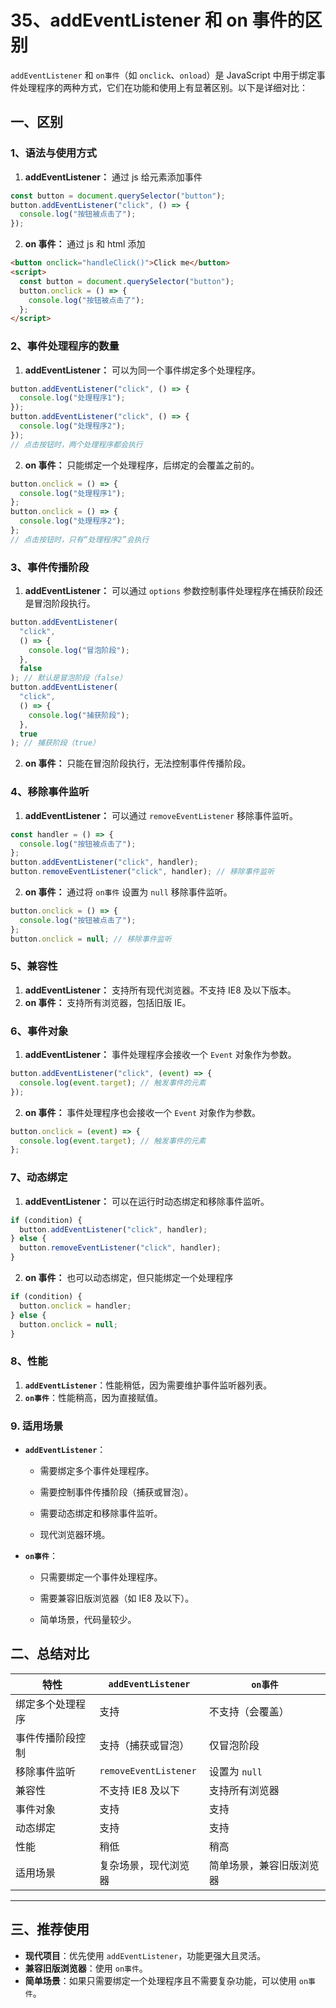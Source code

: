 # 35、addEventListener 和 on 事件的区别

`addEventListener` 和 `on事件`（如 `onclick`、`onload`）是 JavaScript 中用于绑定事件处理程序的两种方式，它们在功能和使用上有显著区别。以下是详细对比：

## 一、区别

### 1、语法与使用方式

1. **addEventListener：** 通过 js 给元素添加事件

```javascript
const button = document.querySelector("button");
button.addEventListener("click", () => {
  console.log("按钮被点击了");
});
```

2. **on 事件：** 通过 js 和 html 添加

```html
<button onclick="handleClick()">Click me</button>
<script>
  const button = document.querySelector("button");
  button.onclick = () => {
    console.log("按钮被点击了");
  };
</script>
```

### 2、事件处理程序的数量

1. **addEventListener：** 可以为同一个事件绑定多个处理程序。

```javascript
button.addEventListener("click", () => {
  console.log("处理程序1");
});
button.addEventListener("click", () => {
  console.log("处理程序2");
});
// 点击按钮时，两个处理程序都会执行
```

2. **on 事件：** 只能绑定一个处理程序，后绑定的会覆盖之前的。

```javascript
button.onclick = () => {
  console.log("处理程序1");
};
button.onclick = () => {
  console.log("处理程序2");
};
// 点击按钮时，只有“处理程序2”会执行
```

### 3、事件传播阶段

1. **addEventListener：** 可以通过 `options` 参数控制事件处理程序在捕获阶段还是冒泡阶段执行。

```javascript
button.addEventListener(
  "click",
  () => {
    console.log("冒泡阶段");
  },
  false
); // 默认是冒泡阶段（false）
button.addEventListener(
  "click",
  () => {
    console.log("捕获阶段");
  },
  true
); // 捕获阶段（true）
```

2. **on 事件：** 只能在冒泡阶段执行，无法控制事件传播阶段。

### 4、移除事件监听

1. **addEventListener：** 可以通过 `removeEventListener` 移除事件监听。

```javascript
const handler = () => {
  console.log("按钮被点击了");
};
button.addEventListener("click", handler);
button.removeEventListener("click", handler); // 移除事件监听
```

2. **on 事件：** 通过将 `on事件` 设置为 `null` 移除事件监听。

```javascript
button.onclick = () => {
  console.log("按钮被点击了");
};
button.onclick = null; // 移除事件监听
```

### 5、兼容性

1. **addEventListener：** 支持所有现代浏览器。不支持 IE8 及以下版本。
2. **on 事件：** 支持所有浏览器，包括旧版 IE。

### 6、事件对象

1. **addEventListener：** 事件处理程序会接收一个 `Event` 对象作为参数。

```javascript
button.addEventListener("click", (event) => {
  console.log(event.target); // 触发事件的元素
});
```

2. **on 事件：** 事件处理程序也会接收一个 `Event` 对象作为参数。

```javascript
button.onclick = (event) => {
  console.log(event.target); // 触发事件的元素
};
```

### 7、动态绑定

1. **addEventListener：** 可以在运行时动态绑定和移除事件监听。

```javascript
if (condition) {
  button.addEventListener("click", handler);
} else {
  button.removeEventListener("click", handler);
}
```

2. **on 事件：** 也可以动态绑定，但只能绑定一个处理程序

```javascript
if (condition) {
  button.onclick = handler;
} else {
  button.onclick = null;
}
```

### 8、性能

1. **`addEventListener`**：性能稍低，因为需要维护事件监听器列表。
2. **`on事件`**：性能稍高，因为直接赋值。

### 9. **适用场景**

- **`addEventListener`**：

  - 需要绑定多个事件处理程序。

  - 需要控制事件传播阶段（捕获或冒泡）。

  - 需要动态绑定和移除事件监听。

  - 现代浏览器环境。

- **`on事件`**：

  - 只需要绑定一个事件处理程序。

  - 需要兼容旧版浏览器（如 IE8 及以下）。

  - 简单场景，代码量较少。

## 二、总结对比

| 特性             | `addEventListener`    | `on事件`                 |
| ---------------- | --------------------- | ------------------------ |
| 绑定多个处理程序 | 支持                  | 不支持（会覆盖）         |
| 事件传播阶段控制 | 支持（捕获或冒泡）    | 仅冒泡阶段               |
| 移除事件监听     | `removeEventListener` | 设置为 `null`            |
| 兼容性           | 不支持 IE8 及以下     | 支持所有浏览器           |
| 事件对象         | 支持                  | 支持                     |
| 动态绑定         | 支持                  | 支持                     |
| 性能             | 稍低                  | 稍高                     |
| 适用场景         | 复杂场景，现代浏览器  | 简单场景，兼容旧版浏览器 |

---

## 三、推荐使用

- **现代项目**：优先使用 `addEventListener`，功能更强大且灵活。
- **兼容旧版浏览器**：使用 `on事件`。
- **简单场景**：如果只需要绑定一个处理程序且不需要复杂功能，可以使用 `on事件`。
